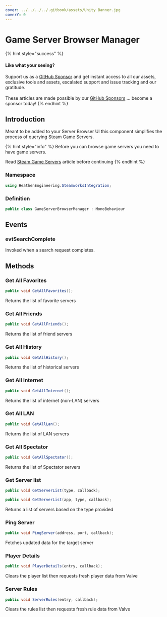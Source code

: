```yaml
---
cover: ../../../../.gitbook/assets/Unity Banner.jpg
coverY: 0
---
```


# Game Server Browser Manager

{% hint style="success" %}
#### Like what your seeing?

Support us as a [GitHub Sponsor](../../../../become-a-sponsor/) and get instant access to all our assets, exclusive tools and assets, escalated support and issue tracking and our gratitude.\
\
These articles are made possible by our [GitHub Sponsors](../../../../become-a-sponsor/) ... become a sponsor today!
{% endhint %}

## &#x20;Introduction

Meant to be added to your Server Browser UI this component simplifies the process of querying Steam Game Servers.

{% hint style="info" %}
Before you can browse game servers you need to have game servers.

Read [Steam Game Servers](../../../../company/steam/steamworks/multiplayer/game-server-browser/) article before continuing
{% endhint %}

### Namespace

```csharp
using HeathenEngineering.SteamworksIntegration;
```

### Definition

```csharp
public class GameServerBrowserManager : MonoBehaviour
```

## Events

### evtSearchComplete

Invoked when a search request completes.

## Methods

### Get All Favorites

```csharp
public void GetAllFavorites();
```

Returns the list of favorite servers

### Get All Friends

```csharp
public void GetAllFriends();
```

Returns the list of friend servers

### Get All History

```csharp
public void GetAllHistory();
```

Returns the list of historical servers

### Get All Internet

```csharp
public void GetAllInternet();
```

Returns the list of internet (non-LAN) servers

### Get All LAN

```csharp
public void GetAllLan();
```

Returns the list of LAN servers

### Get All Spectator

```csharp
public void GetAllSpectator();
```

Returns the list of Spectator servers

### Get Server list

```csharp
public void GetServerList(type, callback);
```

```csharp
public void GetServerList(app, type, callback);
```

Returns a list of servers based on the type provided

### Ping Server

```csharp
public void PingServer(address, port, callback);
```

Fetches updated data for the target server

### Player Details

```csharp
public void PlayerDetails(entry, callback);
```

Clears the player list then requests fresh player data from Valve

### Server Rules

```csharp
public void ServerRules(entry, callback);
```

Clears the rules list then requests fresh rule data from Valve

